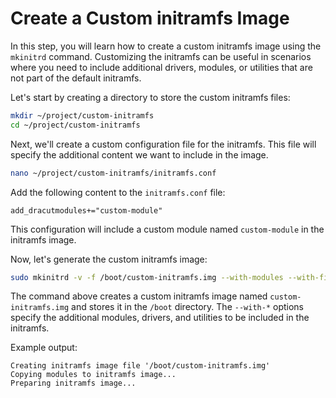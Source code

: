 # Create a Custom initramfs Image

In this step, you will learn how to create a custom initramfs image using the `mkinitrd` command. Customizing the initramfs can be useful in scenarios where you need to include additional drivers, modules, or utilities that are not part of the default initramfs.

Let's start by creating a directory to store the custom initramfs files:

```bash
mkdir ~/project/custom-initramfs
cd ~/project/custom-initramfs
```

Next, we'll create a custom configuration file for the initramfs. This file will specify the additional content we want to include in the image.

```bash
nano ~/project/custom-initramfs/initramfs.conf
```

Add the following content to the `initramfs.conf` file:

```
add_dracutmodules+="custom-module"
```

This configuration will include a custom module named `custom-module` in the initramfs image.

Now, let's generate the custom initramfs image:

```bash
sudo mkinitrd -v -f /boot/custom-initramfs.img --with-modules --with-firmware --with-usb --with-i18n --with-nfs --with-crypt --with-dm --with-lvm --with-raid --with-md --with-fips --with-selinux --with-plymouth --with-shutdown --with-network --with-multipath --with-kernel-modules=custom-module
```

The command above creates a custom initramfs image named `custom-initramfs.img` and stores it in the `/boot` directory. The `--with-*` options specify the additional modules, drivers, and utilities to be included in the initramfs.

Example output:

```
Creating initramfs image file '/boot/custom-initramfs.img'
Copying modules to initramfs image...
Preparing initramfs image...
```
